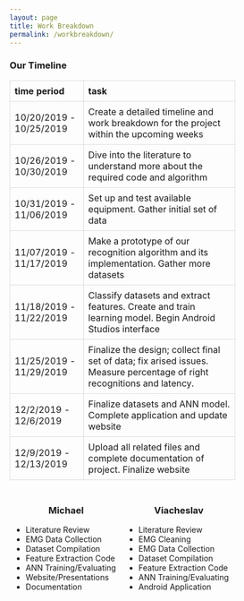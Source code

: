 ```yaml
---
layout: page
title: Work Breakdown
permalink: /workbreakdown/
---
```

<html>
<style>
    * {
      box-sizing: border-box;
    }
  #center {
    display: block;
    margin-left: auto;
    margin-right: auto;
    width: 50%;
  }
  .column {
    float: left;
    width: 50%;
    padding: 5px;
  }
  table {
    border-collapse: collapse;
    width: 50%;
  }
  td, th {
    border: 1px solid #dddddd;
    text-align: left;
    padding: 8px;
  }

  tr:nth-child(even) {
    background-color: #dddddd;
  }
  .row::after {
    content: "";
    clear: both;
    display: table;
  }
  </style>
  <body>
       <h3>Our Timeline</h3>
  <table style="width:100%">
    <tr>
      <th>time period</th>
      <th>task</th>
    </tr>
    <tr>
      <td>10/20/2019 - 10/25/2019 </td>
      <td>Create a detailed timeline and work breakdown for the project within the upcoming weeks</td>
    </tr>
    <tr>
      <td>10/26/2019 - 10/30/2019</td>
      <td>Dive into the literature to understand more about the required code and algorithm</td>
     </tr>
    <tr>
      <td>10/31/2019 - 11/06/2019</td>
      <td>Set up and test available equipment. Gather initial set of data</td>
    </tr>
    <tr>
      <td>11/07/2019 - 11/17/2019</td>
      <td>Make a prototype of our recognition algorithm and its implementation. Gather more datasets</td>
     </tr>
    <tr>
      <td>11/18/2019 - 11/22/2019</td>
      <td>Classify datasets and extract features. Create and train learning model. Begin Android Studios interface</td>
    </tr>
    <tr>
      <td>11/25/2019 - 11/29/2019</td>
      <td>Finalize the design; collect final set of data; fix arised issues. Measure percentage of right recognitions and latency.</td>
    </tr>
     <tr>
      <td>12/2/2019 - 12/6/2019</td>
      <td>Finalize datasets and ANN model. Complete application and update website</td>
    </tr>
     <tr>
      <td>12/9/2019 - 12/13/2019</td>
      <td>Upload all related files and complete documentation of project. Finalize website</td>
    </tr>
  </table>
    <div class = "row">
      <div class = "column">
         <center><h3>Michael</h3></center>
          <ul>
            <li>Literature Review</li>
              <li>EMG Data Collection</li>
              <li>Dataset Compilation</li> 
              <li>Feature Extraction Code</li>
              <li>ANN Training/Evaluating</li>
              <li>Website/Presentations</li> 
              <li>Documentation</li>
           </ul>
      </div>
      <div class = "column">
         <center><h3>Viacheslav</h3></center>
        <ul>
          <li>Literature Review</li>
            <li>EMG Cleaning</li>
            <li>EMG Data Collection</li>
            <li>Dataset Compilation</li> 
            <li>Feature Extraction Code</li>
            <li>ANN Training/Evaluating</li> 
            <li>Android Application</li>
           </ul>
      </div>
    </div>
  </body></html>
